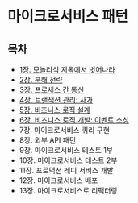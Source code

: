 # 마이크로서비스 패턴
## 목차
- [1장. 모놀리식 지옥에서 벗어나라](./contents/chapter01.md)
- [2장. 분해 전략](./contents/chapter02.md)
- [3장. 프로세스 간 통신](./contents/chapter03.md)
- [4장. 트랜잭션 관리: 사가](./contents/chapter04.md)
- [5장. 비즈니스 로직 설계](./contents/chapter05.md)
- [6장. 비즈니스 로직 개발: 이벤트 소싱](./contents/chapter06.md)
- 7장. 마이크로서비스 쿼리 구현
- 8장. 외부 API 패턴
- 9장. 마이크로서비스 테스트 1부
- 10장. 마이크로서비스 테스트 2부
- 11장. 프로덕션 레디 서비스 개발
- 12장. 마이크로서비스 배포
- 13장. 마이크로서비스로 리팩터링